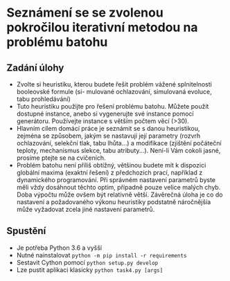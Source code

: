 # Seznámenı́ se se zvolenou pokročilou iterativnı́ metodou na problému batohu

## Zadánı́ úlohy
* Zvolte si heuristiku, kterou budete řešit problém vážené splnitelnosti booleovské formule (si-
mulované ochlazovánı́, simulovaná evoluce, tabu prohledávánı́)
* Tuto heuristiku použijte pro řešenı́ problému batohu. Můžete použı́t dostupné instance, anebo
si vygenerujte své instance pomocı́ generátoru. Použı́vejte instance s většı́m počtem věcı́ (>30).
* Hlavnı́m cı́lem domácı́ práce je seznámit se s danou heuristikou, zejména se způsobem, jakým
se nastavujı́ jejı́ parametry (rozvrh ochlazovánı́, selekčnı́ tlak, tabu lhůta...) a modifikace
(zjištěnı́ počátečnı́ teploty, mechanismus slekce, tabu atributy...). Nenı́-li Vám cokoli jasné,
prosı́me ptejte se na cvičenı́ch.
* Problém batohu nenı́ přı́liš obtı́žný, většinou budete mı́t k dispozici globálnı́ maxima (exaktnı́
řešenı́) z předchozı́ch pracı́, napřı́klad z dynamického programovánı́. Při správném nastavenı́
parametrů byste měli vždy dosáhnout těchto optim, přı́padně pouze velice malých chyb. Doba
výpočtu může ovšem být relativně většı́. Závěrečná úloha je co do nastavenı́ a požadovaného
výkonu heuristiky podstatně náročnějšı́a může vyžadovat zcela jiné nastavenı́ parametrů.

## Spustění

* Je potřeba Python 3.6 a vyšší
* Nutné nainstalovat `python -m pip install -r requirements`
* Sestavit Cython pomocí `python setup.py develop`
* Lze pustit aplikaci klasicky `python task4.py [args]`